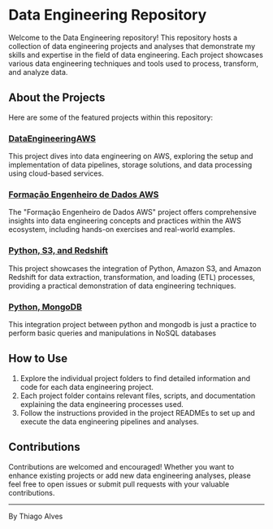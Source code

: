 # Data Engineering Repository

Welcome to the Data Engineering repository! This repository hosts a collection of data engineering projects and analyses that demonstrate my skills and expertise in the field of data engineering. Each project showcases various data engineering techniques and tools used to process, transform, and analyze data.

## About the Projects

Here are some of the featured projects within this repository:

### [DataEngineeringAWS](https://github.com/tmabgdata/Data-Engineering/tree/master/DataEngineeringAWS)

This project dives into data engineering on AWS, exploring the setup and implementation of data pipelines, storage solutions, and data processing using cloud-based services.

### [Formação Engenheiro de Dados AWS](https://github.com/tmabgdata/Data-Engineering/tree/master/Forma%C3%A7%C3%A3o%20Engenheiro%20de%20Dados%20AWS)

The "Formação Engenheiro de Dados AWS" project offers comprehensive insights into data engineering concepts and practices within the AWS ecosystem, including hands-on exercises and real-world examples.

### [Python, S3, and Redshift](https://github.com/tmabgdata/Data-Engineering/tree/master/Python_S3_Redshift)

This project showcases the integration of Python, Amazon S3, and Amazon Redshift for data extraction, transformation, and loading (ETL) processes, providing a practical demonstration of data engineering techniques.

### [Python, MongoDB](https://github.com/tmabgdata/Data-Engineering/tree/master/Python_%26_MongoDB)

This integration project between python and mongodb is just a practice to perform basic queries and manipulations in NoSQL databases

## How to Use

1. Explore the individual project folders to find detailed information and code for each data engineering project.
2. Each project folder contains relevant files, scripts, and documentation explaining the data engineering processes used.
3. Follow the instructions provided in the project READMEs to set up and execute the data engineering pipelines and analyses.

## Contributions

Contributions are welcomed and encouraged! Whether you want to enhance existing projects or add new data engineering analyses, please feel free to open issues or submit pull requests with your valuable contributions.

---

By Thiago Alves